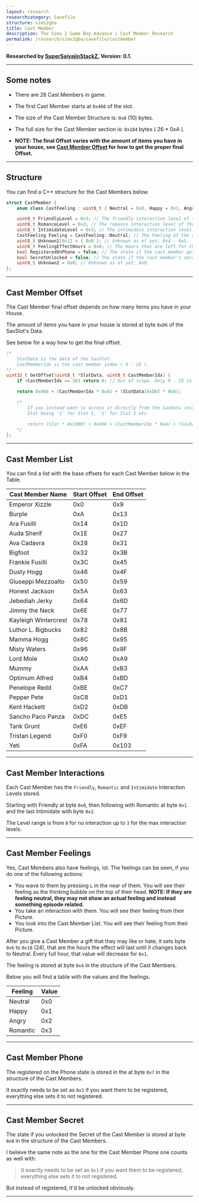 ```yaml
---
layout: research
researchcategory: Savefile
structure: sims2gba
title: Cast Member
description: The Sims 2 Game Boy Advance | Cast Member Research
permalink: /research/sims2gba/savefile/castmember
---
```


**Researched by [SuperSaiyajinStackZ](https://github.com/SuperSaiyajinStackZ), Version: 0.1.**
<hr>


## Some notes
- There are 26 Cast Members in game.
- The first Cast Member starts at `0x466` of the slot.
- The size of the Cast Member Structure is: `0xA` (10) bytes.
- The full size for the Cast Member section is: `0x104` bytes ( 26 * 0xA ).

- **NOTE: The final Offset varies with the amount of items you have in your house, see [Cast Member Offset](#cast-member-offset) for how to get the proper final Offset.**
<hr>


## Structure
You can find a C++ structure for the Cast Members below.

```cpp
struct CastMember {
	enum class CastFeeling : uint8_t { Neutral = 0x0, Happy = 0x1, Angry = 0x2, Romantic = 0x3 }; // To make the feeling stuff more clear, to what value what feeling is.

	uint8_t FriendlyLevel = 0x3; // The friendly interaction level of the cast member; 0 - 3 is valid; 0x0.
	uint8_t RomanceLevel = 0x3; // The romance interaction level of the cast member; 0 - 3 is valid; 0x1.
	uint8_t IntimidateLevel = 0x3; // The intimidate interaction level of the cast member; 0 - 3 is valid; 0x2.
	CastFeeling Feeling = CastFeeling::Neutral; // The Feeling of the cast member; See the enum class above for what value is for which feeling; 0x3.
	uint8_t Unknown1[0x2] = { 0x0 }; // Unknown as of yet; 0x4 - 0x5.
	uint8_t FeelingEffectHours = 0x0; // The Hours that are left for the feeling effect; 0x6.
	bool RegisteredOnPhone = false; // The state if the cast member got registered on your phone; 0x7.
	bool SecretUnlocked = false; // The state if the cast member's secret has been unlocked; 0x8.
	uint8_t Unknown2 = 0x0; // Unknown as of yet; 0x9.
};
```
<hr>


## Cast Member Offset
The Cast Member final offset depends on how many items you have in your House.

The amount of items you have in your house is stored at byte `0xD6` of the SavSlot's Data.

See below for a way how to get the final offset.

```cpp
/*
	SlotData is the data of the SavSlot.
	CastMemberIdx is the cast member index ( 0 - 25 ).
*/
uint32_t GetOffset(uint8_t *SlotData, uint8_t CastMemberIdx) {
	if (CastMemberIdx >= 26) return 0; // Out of scope. Only 0 - 25 is valid.

	return 0x466 + (CastMemberIdx * 0xA) + (SlotData[0xD6] * 0x6);

	/*
		If you instead want to access it directly from the SavData instead of the SlotData, rework it like this:
		Slot being '1' for Slot 1, '2' for Slot 2 etc.

		return (Slot * 0x1000) + 0x466 + (CastMemberIdx * 0xA) + (SavData[(Slot * 0x1000) + 0xD6] * 0x6);
	*/
};
```
<hr>


## Cast Member List
You can find a list with the base offsets for each Cast Member below in the Table.

| Cast Member Name     | Start Offset  | End Offset  |
| -------------------- | ------------- | ----------- |
| Emperor Xizzle       | 0x0           | 0x9         |
| Burple               | 0xA           | 0x13        |
| Ara Fusilli          | 0x14          | 0x1D        |
| Auda Sherif          | 0x1E          | 0x27        |
| Ava Cadavra          | 0x28          | 0x31        |
| Bigfoot              | 0x32          | 0x3B        |
| Frankie Fusilli      | 0x3C          | 0x45        |
| Dusty Hogg           | 0x46          | 0x4F        |
| Giuseppi Mezzoalto   | 0x50          | 0x59        |
| Honest Jackson       | 0x5A          | 0x63        |
| Jebediah Jerky       | 0x64          | 0x6D        |
| Jimmy the Neck       | 0x6E          | 0x77        |
| Kayleigh Wintercrest | 0x78          | 0x81        |
| Luthor L. Bigbucks   | 0x82          | 0x8B        |
| Mamma Hogg           | 0x8C          | 0x95        |
| Misty Waters         | 0x96          | 0x9F        |
| Lord Mole            | 0xA0          | 0xA9        |
| Mummy                | 0xAA          | 0xB3        |
| Optimum Alfred       | 0xB4          | 0xBD        |
| Penelope Redd        | 0xBE          | 0xC7        |
| Pepper Pete          | 0xC8          | 0xD1        |
| Kent Hackett         | 0xD2          | 0xDB        |
| Sancho Paco Panza    | 0xDC          | 0xE5        |
| Tank Grunt           | 0xE6          | 0xEF        |
| Tristan Legend       | 0xF0          | 0xF9        |
| Yeti                 | 0xFA          | 0x103       |

<hr>


## Cast Member Interactions
Each Cast Member has the `Friendly`, `Romantic` and `Intimidate` Interaction Levels stored.

Starting with Friendly at byte `0x0`, then following with Romantic at byte `0x1` and the last Intimidate with byte `0x2`.

The Level range is from `0` for no interaction up to `3` for the max interaction levels.
<hr>


## Cast Member Feelings
Yes, Cast Members also have feelings, lol. The feelings can be seen, if you do one of the following actions:

- You wave to them by pressing `L` in the near of them. You will see their feeling as the thinking bubble on the top of their head. **NOTE: If they are feeling neutral, they may not show an actual feeling and instead something episode related.**
- You take an interaction with them. You will see their feeling from their Picture.
- You look into the Cast Member List. You will see their feeling from their Picture.

After you give a Cast Member a gift that they may like or hate, it sets byte `0x6` to `0x18` (24), that are the hours the effect will last until it changes back to Neutral. Every full hour, that value will decrease for `0x1`.

The feeling is stored at byte `0x4` in the structure of the Cast Members.

Below you will find a table with the values and the feelings.

| Feeling  | Value |
| -------- | ----- |
| Neutral  | 0x0   |
| Happy    | 0x1   |
| Angry    | 0x2   |
| Romantic | 0x3   |

<hr>


## Cast Member Phone
The registered on the Phone state is stored in the at byte `0x7` in the structure of the Cast Members.

It exactly needs to be set as `0x1` if you want them to be registered, everything else sets it to not registered.
<hr>


## Cast Member Secret
The state if you unlocked the Secret of the Cast Member is stored at byte `0x8` in the structure of the Cast Members.

I believe the same note as the one for the Cast Member Phone one counts as well with:

> It exactly needs to be set as `0x1` if you want them to be registered, everything else sets it to not registered.

But instead of registered, it'd be unlocked obviously.
<hr>
